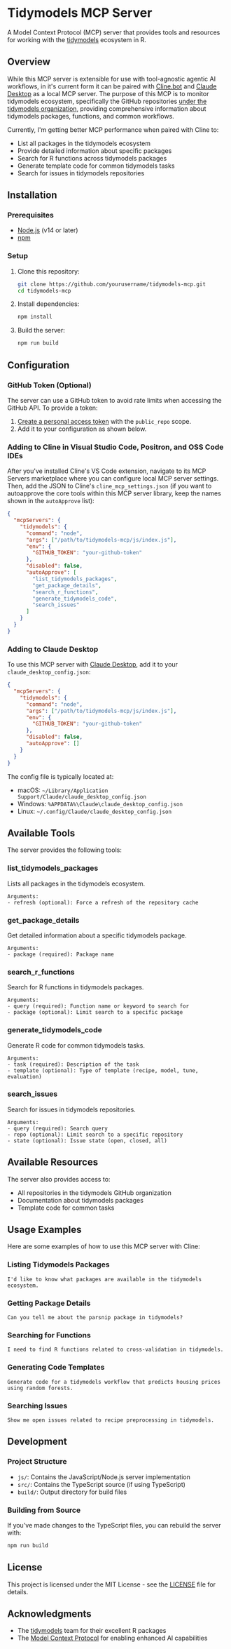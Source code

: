 # Tidymodels MCP Server

A Model Context Protocol (MCP) server that provides tools and resources for working with the [tidymodels](https://www.tidymodels.org/) ecosystem in R.

## Overview

While this MCP server is extensible for use with tool-agnostic agentic AI workflows, in it's current form it can be paired with [Cline.bot](https://cline.bot/) and [Claude Desktop](https://claude.ai/download) as a local MCP server. The purpose of this MCP is to monitor tidymodels ecosystem, specifically the GitHub repositories [under the tidymodels organization](https://github.com/tidymodels), providing comprehensive information about tidymodels packages, functions, and common workflows.

Currently, I'm getting better MCP performance when paired with Cline to:

- List all packages in the tidymodels ecosystem
- Provide detailed information about specific packages
- Search for R functions across tidymodels packages
- Generate template code for common tidymodels tasks
- Search for issues in tidymodels repositories

## Installation

### Prerequisites

- [Node.js](https://nodejs.org/) (v14 or later)
- [npm](https://www.npmjs.com/)

### Setup

1. Clone this repository:
   ```bash
   git clone https://github.com/yourusername/tidymodels-mcp.git
   cd tidymodels-mcp
   ```

2. Install dependencies:
   ```bash
   npm install
   ```

3. Build the server:
   ```bash
   npm run build
   ```

## Configuration

### GitHub Token (Optional)

The server can use a GitHub token to avoid rate limits when accessing the GitHub API. To provide a token:

1. [Create a personal access token](https://github.com/settings/tokens) with the `public_repo` scope.
2. Add it to your configuration as shown below.

### Adding to Cline in Visual Studio Code, Positron, and OSS Code IDEs

After you've installed Cline's VS Code extension, navigate to its MCP Servers marketplace where you can configure local MCP server settings. Then, add the JSON to Cline's `cline_mcp_settings.json` (if you want to autoapprove the core tools within this MCP server library, keep the names shown in the `autoApprove` list):

```json
{
  "mcpServers": {
    "tidymodels": {
      "command": "node",
      "args": ["/path/to/tidymodels-mcp/js/index.js"],
      "env": {
        "GITHUB_TOKEN": "your-github-token"
      },
      "disabled": false,
      "autoApprove": [
        "list_tidymodels_packages",
        "get_package_details",
        "search_r_functions",
        "generate_tidymodels_code",
        "search_issues"
      ]
    }
  }
}
```

### Adding to Claude Desktop

To use this MCP server with [Claude Desktop](https://claude.ai/download), add it to your `claude_desktop_config.json`:

```json
{
  "mcpServers": {
    "tidymodels": {
      "command": "node",
      "args": ["/path/to/tidymodels-mcp/js/index.js"],
      "env": {
        "GITHUB_TOKEN": "your-github-token"
      },
      "disabled": false,
      "autoApprove": []
    }
  }
}
```

The config file is typically located at:
- macOS: `~/Library/Application Support/Claude/claude_desktop_config.json`
- Windows: `%APPDATA%\Claude\claude_desktop_config.json`
- Linux: `~/.config/Claude/claude_desktop_config.json`

## Available Tools

The server provides the following tools:

### list_tidymodels_packages

Lists all packages in the tidymodels ecosystem.

```
Arguments:
- refresh (optional): Force a refresh of the repository cache
```

### get_package_details

Get detailed information about a specific tidymodels package.

```
Arguments:
- package (required): Package name
```

### search_r_functions

Search for R functions in tidymodels packages.

```
Arguments:
- query (required): Function name or keyword to search for
- package (optional): Limit search to a specific package
```

### generate_tidymodels_code

Generate R code for common tidymodels tasks.

```
Arguments:
- task (required): Description of the task
- template (optional): Type of template (recipe, model, tune, evaluation)
```

### search_issues

Search for issues in tidymodels repositories.

```
Arguments:
- query (required): Search query
- repo (optional): Limit search to a specific repository
- state (optional): Issue state (open, closed, all)
```

## Available Resources

The server also provides access to:

- All repositories in the tidymodels GitHub organization
- Documentation about tidymodels packages
- Template code for common tasks

## Usage Examples

Here are some examples of how to use this MCP server with Cline:

### Listing Tidymodels Packages

```
I'd like to know what packages are available in the tidymodels ecosystem.
```

### Getting Package Details

```
Can you tell me about the parsnip package in tidymodels?
```

### Searching for Functions

```
I need to find R functions related to cross-validation in tidymodels.
```

### Generating Code Templates

```
Generate code for a tidymodels workflow that predicts housing prices using random forests.
```

### Searching Issues

```
Show me open issues related to recipe preprocessing in tidymodels.
```

## Development

### Project Structure

- `js/`: Contains the JavaScript/Node.js server implementation
- `src/`: Contains the TypeScript source (if using TypeScript)
- `build/`: Output directory for build files

### Building from Source

If you've made changes to the TypeScript files, you can rebuild the server with:

```bash
npm run build
```

## License

This project is licensed under the MIT License - see the [LICENSE](LICENSE) file for details.

## Acknowledgments

- The [tidymodels](https://www.tidymodels.org/) team for their excellent R packages
- The [Model Context Protocol](https://docs.anthropic.com/claude/docs/model-context-protocol) for enabling enhanced AI capabilities
